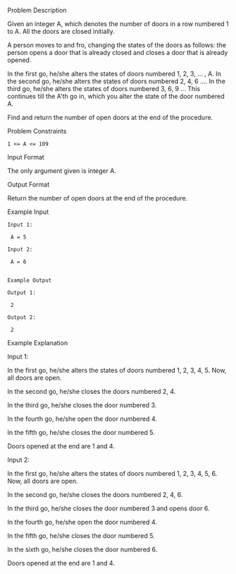 Problem Description

Given an integer A, which denotes the number of doors in a row numbered 1 to A. All the doors are closed initially.

A person moves to and fro, changing the states of the doors as follows: the person opens a door that is already closed and closes a door that is already opened.

In the first go, he/she alters the states of doors numbered 1, 2, 3, … , A.
In the second go, he/she alters the states of doors numbered 2, 4, 6 ….
In the third go, he/she alters the states of doors numbered 3, 6, 9 …
This continues till the A'th go in, which you alter the state of the door numbered A.

Find and return the number of open doors at the end of the procedure.



Problem Constraints

    1 <= A <= 109



Input Format

The only argument given is integer A.



Output Format

Return the number of open doors at the end of the procedure.



Example Input
    
    Input 1:
    
     A = 5
    
    Input 2:
    
     A = 6
    
    
    Example Output
    
    Output 1:
    
     2
    
    Output 2:
    
     2 


Example Explanation

Input 1:

 In the first go, he/she alters the states of doors numbered 1, 2, 3, 4, 5. Now, all doors are open.

 In the second go, he/she closes the doors numbered 2, 4.

 In the third go, he/she closes the door numbered 3.

 In the fourth go, he/she open the door numbered 4.

 In the fifth go, he/she closes the door numbered 5.

 Doors opened at the end are 1 and 4.

Input 2:

 In the first go, he/she alters the states of doors numbered 1, 2, 3, 4, 5, 6. Now, all doors are open.

 In the second go, he/she closes the doors numbered 2, 4, 6.

 In the third go, he/she closes the door numbered 3 and opens door 6.

 In the fourth go, he/she open the door numbered 4.

 In the fifth go, he/she closes the door numbered 5.

 In the sixth go, he/she closes the door numbered 6.

 Doors opened at the end are 1 and 4.